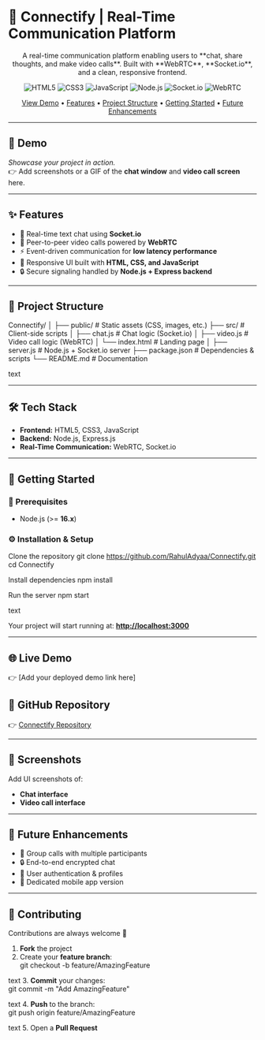 # 💬 Connectify | Real-Time Communication Platform  

<div align="center">  
A real-time communication platform enabling users to **chat, share thoughts, and make video calls**.  
Built with **WebRTC**, **Socket.io**, and a clean, responsive frontend.  
</div>  

<p align="center">  
<img src="https://img.shields.io/badge/HTML5-E34F26?style=for-the-badge&logo=html5&logoColor=white" alt="HTML5">  
<img src="https://img.shields.io/badge/CSS3-1572B6?style=for-the-badge&logo=css3&logoColor=white" alt="CSS3">  
<img src="https://img.shields.io/badge/JavaScript-F7DF1E?style=for-the-badge&logo=javascript&logoColor=black" alt="JavaScript">  
<img src="https://img.shields.io/badge/Node.js-339933?style=for-the-badge&logo=node.js&logoColor=white" alt="Node.js">  
<img src="https://img.shields.io/badge/Socket.io-010101?style=for-the-badge&logo=socket.io&logoColor=white" alt="Socket.io">  
<img src="https://img.shields.io/badge/WebRTC-333333?style=for-the-badge&logo=webrtc&logoColor=white" alt="WebRTC">  
</p>  

<p align="center">  
<a href="#-demo">View Demo</a> •  
<a href="#-features">Features</a> •  
<a href="#-project-structure">Project Structure</a> •  
<a href="#-getting-started">Getting Started</a> •  
<a href="#-future-enhancements">Future Enhancements</a>  
</p>  

---

## 🚀 Demo  
_Showcase your project in action._  
👉 Add screenshots or a GIF of the **chat window** and **video call screen** here.  

---

## ✨ Features  
- 💬 Real-time text chat using **Socket.io**  
- 🎥 Peer-to-peer video calls powered by **WebRTC**  
- ⚡ Event-driven communication for **low latency performance**  
- 📱 Responsive UI built with **HTML, CSS, and JavaScript**  
- 🔒 Secure signaling handled by **Node.js + Express backend**  

---

## 📂 Project Structure  
Connectify/
│
├── public/ # Static assets (CSS, images, etc.)
├── src/ # Client-side scripts
│ ├── chat.js # Chat logic (Socket.io)
│ ├── video.js # Video call logic (WebRTC)
│ └── index.html # Landing page
│
├── server.js # Node.js + Socket.io server
├── package.json # Dependencies & scripts
└── README.md # Documentation

text

---

## 🛠️ Tech Stack  
- **Frontend:** HTML5, CSS3, JavaScript  
- **Backend:** Node.js, Express.js  
- **Real-Time Communication:** WebRTC, Socket.io  

---

## 🚀 Getting Started  

### 🔑 Prerequisites  
- Node.js (>= **16.x**)  

### ⚙️ Installation & Setup  
Clone the repository
git clone https://github.com/RahulAdyaa/Connectify.git
cd Connectify

Install dependencies
npm install

Run the server
npm start

text

Your project will start running at: [**http://localhost:3000**](http://localhost:3000)  

---

## 🌐 Live Demo  
👉 [Add your deployed demo link here]  

## 🔗 GitHub Repository  
👉 [Connectify Repository](https://github.com/RahulAdyaa/Connectify)  

---

## 📸 Screenshots  
Add UI screenshots of:  
- **Chat interface**  
- **Video call interface**  

---

## 🔮 Future Enhancements  
- 👥 Group calls with multiple participants  
- 🔒 End-to-end encrypted chat  
- 👤 User authentication & profiles  
- 📱 Dedicated mobile app version  

---

## 🤝 Contributing  

Contributions are always welcome 🚀  

1. **Fork** the project  
2. Create your **feature branch**:  
git checkout -b feature/AmazingFeature

text
3. **Commit** your changes:  
git commit -m "Add AmazingFeature"

text
4. **Push** to the branch:  
git push origin feature/AmazingFeature

text
5. Open a **Pull Request**  
